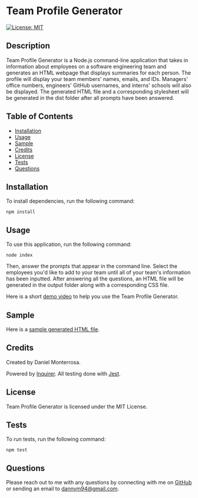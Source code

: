 # Team Profile Generator

[![License: MIT](https://img.shields.io/badge/License-MIT-yellow.svg)](https://opensource.org/licenses/MIT)

## Description
Team Profile Generator is a Node.js command-line application that takes in information about employees on a software engineering team and generates an HTML webpage that displays summaries for each person. The profile will display your team members' names, emails, and IDs. Managers' office numbers, engineers' GitHub usernames, and interns' schools will also be displayed. The generated HTML file and a corresponding stylesheet will be generated in the dist folder after all prompts have been answered.

## Table of Contents
* [Installation](#installation)
* [Usage](#usage)
* [Sample](#sample)
* [Credits](#credits)
* [License](#license)
* [Tests](#tests)
* [Questions](#questions)

## Installation
To install dependencies, run the following command:
```
npm install
```

## Usage
To use this application, run the following command:
```
node index
```
Then, answer the prompts that appear in the command line. Select the employees you'd like to add to your team until all of your team's information has been inputted. After answering all the questions, an HTML file will be generated in the output folder along with a corresponding CSS file.

Here is a short [demo video](https://drive.google.com/file/d/15xR9m07KuxQ2qibQO3HxU86oSEE3YhXP/view) to help you use the Team Profile Generator.

## Sample
Here is a [sample generated HTML file](https://github.com/Dannymont94/team-profile-generator/blob/master/src/sample.html).

## Credits
Created by Daniel Monterrosa.

Powered by [Inquirer](https://www.npmjs.com/package/inquirer#documentation).
All testing done with [Jest](https://jestjs.io/docs/en/getting-started).

## License
Team Profile Generator is licensed under the MIT License.

## Tests
To run tests, run the following command:
```
npm test
```

## Questions
Please reach out to me with any questions by connecting with me on [GitHub](https://github.com/Dannymont94) or sending an email to dannym94@gmail.com.